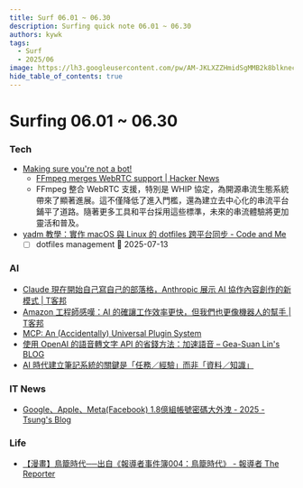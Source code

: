 ```yaml
---
title: Surf 06.01 ~ 06.30
description: Surfing quick note 06.01 ~ 06.30
authors: kywk
tags:
  - Surf
  - 2025/06
image: https://lh3.googleusercontent.com/pw/AM-JKLXZZHmidSgMMB2k8blkneclNRysPXLr__G7rZ4hPi2sN0jC67PHAbX1MyFj8hQX_MTZ6bwIMPwCyu2fu1bU0ZXSX09eu-OlSDb4U-9haUS_wgnVPLaCM6WQLsRbsnocF8X5Edmt35rDjytljbNEMsaf8A=w800-no?authuser=0
hide_table_of_contents: true
---
```


# Surfing 06.01 ~ 06.30

### Tech

- [Making sure you're not a bot!](https://git.ffmpeg.org/gitweb/ffmpeg.git/commit/167e343bbe75515a80db8ee72ffa0c607c944a00)
	- [FFmpeg merges WebRTC support \| Hacker News](https://news.ycombinator.com/item?id=44182186)
	- FFmpeg 整合 WebRTC 支援，特別是 WHIP 協定，為開源串流生態系統帶來了顯著進展。這不僅降低了進入門檻，還為建立去中心化的串流平台鋪平了道路。隨著更多工具和平台採用這些標準，未來的串流體驗將更加靈活和普及。
- [yadm 教學：實作 macOS 與 Linux 的 dotfiles 跨平台同步 - Code and Me](https://blog.kyomind.tw/yadm-cross-platform/)
	- [ ] dotfiles management 📅 2025-07-13 

### AI

- [Claude 現在開始自己寫自己的部落格，Anthropic 展示 AI 協作內容創作的新模式 \| T客邦](https://www.techbang.com/posts/123587-claude-ai-blogging-anthropic-collaborative-content)
- [Amazon 工程師感嘆：AI 的確讓工作效率更快，但我們也更像機器人的幫手 \| T客邦](https://www.techbang.com/posts/123502-amazon-engineers-ai-pressure)
- [MCP: An (Accidentally) Universal Plugin System](https://worksonmymachine.substack.com/p/mcp-an-accidentally-universal-plugin)
- [使用 OpenAI 的語音轉文字 API 的省錢方法：加速語音 – Gea-Suan Lin's BLOG](https://blog.gslin.org/archives/2025/06/27/12490/)
- [AI 時代建立筆記系統的關鍵是「任務／經驗」而非「資料／知識」](https://www.playpcesor.com/2025/06/ai.html)

### IT News

- [Google、Apple、Meta(Facebook) 1.8億組帳號密碼大外洩 - 2025 - Tsung's Blog](https://blog.longwin.com.tw/2025/06/news-google-apple-meta-facebook-password-crack-hack-security-2025/)

### Life

- [【漫畫】鳥籠時代──出自《報導者事件簿004：鳥籠時代》 - 報導者 The Reporter](https://www.twreporter.org/a/era-of-small-sized-housing-unit-comic)
